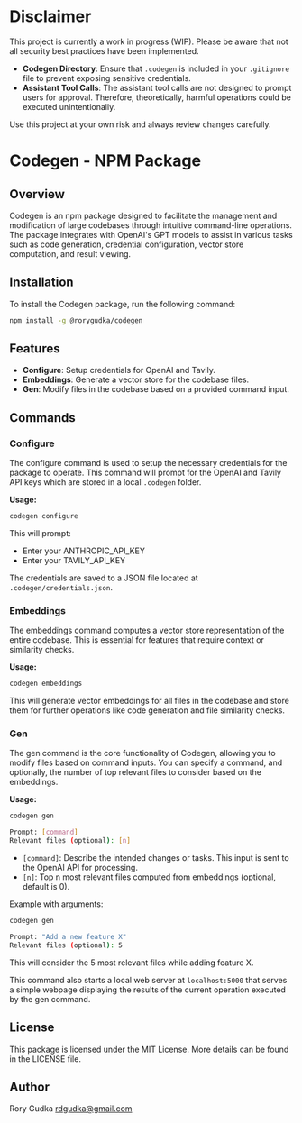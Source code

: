 # Disclaimer

This project is currently a work in progress (WIP). Please be aware that not all security best practices have been implemented.

- **Codegen Directory**: Ensure that `.codegen` is included in your `.gitignore` file to prevent exposing sensitive credentials.
- **Assistant Tool Calls**: The assistant tool calls are not designed to prompt users for approval. Therefore, theoretically, harmful operations could be executed unintentionally.

Use this project at your own risk and always review changes carefully.

# Codegen - NPM Package

## Overview

Codegen is an npm package designed to facilitate the management and modification of large codebases through intuitive command-line operations. The package integrates with OpenAI's GPT models to assist in various tasks such as code generation, credential configuration, vector store computation, and result viewing.

## Installation

To install the Codegen package, run the following command:

```bash
npm install -g @rorygudka/codegen
```

## Features

- **Configure**: Setup credentials for OpenAI and Tavily.
- **Embeddings**: Generate a vector store for the codebase files.
- **Gen**: Modify files in the codebase based on a provided command input.

## Commands

### Configure

The configure command is used to setup the necessary credentials for the package to operate. This command will prompt for the OpenAI and Tavily API keys which are stored in a local `.codegen` folder.

**Usage:**

```bash
codegen configure
```

This will prompt:

- Enter your ANTHROPIC_API_KEY
- Enter your TAVILY_API_KEY

The credentials are saved to a JSON file located at `.codegen/credentials.json`.

### Embeddings

The embeddings command computes a vector store representation of the entire codebase. This is essential for features that require context or similarity checks.

**Usage:**

```bash
codegen embeddings
```

This will generate vector embeddings for all files in the codebase and store them for further operations like code generation and file similarity checks.

### Gen

The gen command is the core functionality of Codegen, allowing you to modify files based on command inputs. You can specify a command, and optionally, the number of top relevant files to consider based on the embeddings.

**Usage:**

```bash
codegen gen

Prompt: [command]
Relevant files (optional): [n]
```

- `[command]`: Describe the intended changes or tasks. This input is sent to the OpenAI API for processing.
- `[n]`: Top n most relevant files computed from embeddings (optional, default is 0).

Example with arguments:

```bash
codegen gen

Prompt: "Add a new feature X"
Relevant files (optional): 5
```

This will consider the 5 most relevant files while adding feature X.

This command also starts a local web server at `localhost:5000` that serves a simple webpage displaying the results of the current operation executed by the gen command.

## License

This package is licensed under the MIT License. More details can be found in the LICENSE file.

## Author

Rory Gudka <rdgudka@gmail.com>
